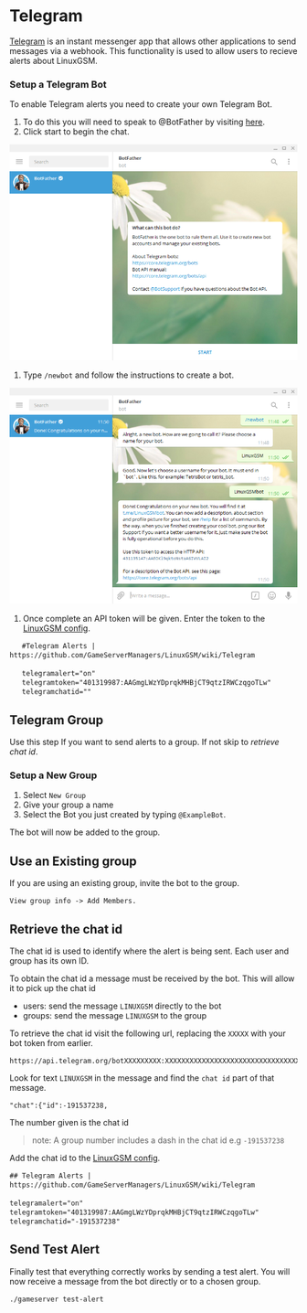 # Telegram

[Telegram](https://telegram.org) is an instant messenger app  that allows other applications to send messages via a webhook.  This functionality is used to allow users to recieve alerts about LinuxGSM.

### Setup a Telegram Bot

To enable Telegram alerts you need to create your own Telegram Bot.

1. To do this you will need to speak to @BotFather by visiting [here](https://telegram.me/BotFather).
2. Click start to begin the chat.

![BotFather Chat](../.gitbook/assets/botfather_chat.png)

1. Type `/newbot` and follow the instructions to create a bot.

![new Bot](../.gitbook/assets/botfather_new_bot.png)

1. Once complete an API token will be given. Enter the token to the [LinuxGSM config](../configuration/linuxgsm-config.md).

```text
   #Telegram Alerts | https://github.com/GameServerManagers/LinuxGSM/wiki/Telegram

   telegramalert="on"
   telegramtoken="401319987:AAGmgLWzYDprqkMHBjCT9qtzIRWCzqgoTLw"
   telegramchatid=""
```

## Telegram Group

Use this step If you want to send alerts to a group. If not skip to _retrieve chat id_.

### Setup a New Group

1. Select `New Group`
2. Give your group a name
3. Select the Bot you just created by typing `@ExampleBot`.

The bot will now be added to the group.

## Use an Existing group

If you are using an existing group, invite the bot to the group.

```text
View group info -> Add Members.
```

## Retrieve the chat id

The chat id is used to identify where the alert is being sent. Each user and group has its own ID.

To obtain the chat id a message must be received by the bot. This will allow it to pick up the chat id

* users: send the message `LINUXGSM` directly to the bot
* groups: send the message `LINUXGSM` to the group

To retrieve the chat id visit the following url, replacing the `XXXXX` with your bot token from earlier.

```text
https://api.telegram.org/botXXXXXXXXX:XXXXXXXXXXXXXXXXXXXXXXXXXXXXXXXXXXXX/getUpdates
```

Look for text `LINUXGSM` in the message and find the `chat id` part of that message.

```text
"chat":{"id":-191537238,
```

The number given is the chat id

> note: A group number includes a dash in the chat id e.g `-191537238`

Add the chat id to the [LinuxGSM config](../configuration/linuxgsm-config.md).

```text
## Telegram Alerts | https://github.com/GameServerManagers/LinuxGSM/wiki/Telegram

telegramalert="on"
telegramtoken="401319987:AAGmgLWzYDprqkMHBjCT9qtzIRWCzqgoTLw"
telegramchatid="-191537238"
```

## Send Test Alert

Finally test that everything correctly works by sending a test alert. You will now receive a message from the bot directly or to a chosen group.

```text
./gameserver test-alert
```

